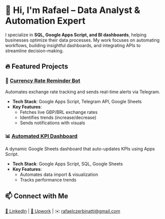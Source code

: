# 👋 Hi, I'm Rafael – Data Analyst & Automation Expert

I specialize in **SQL, Google Apps Script, and BI dashboards**, helping businesses optimize their data processes. My work focuses on automating workflows, building insightful dashboards, and integrating APIs to streamline decision-making.

## 🔥 Featured Projects

### 📡 [Currency Rate Reminder Bot](https://github.com/rafaelgithub/currency-rate-bot)
Automates exchange rate tracking and sends real-time alerts via Telegram.

- **Tech Stack**: Google Apps Script, Telegram API, Google Sheets
- **Key Features**:
  - Fetches live GBP/BRL exchange rates
  - Identifies trends (increase/decrease)
  - Sends notifications with visuals

### 📊 [Automated KPI Dashboard](https://github.com/rafaelgithub/kpi-dashboard)
A dynamic Google Sheets dashboard that auto-updates KPIs using Apps Script.

- **Tech Stack**: Google Apps Script, SQL, Google Sheets
- **Key Features**:
  - Automates data import & visualization
  - Tracks performance trends

## 📫 Connect with Me
[💼 LinkedIn](www.linkedin.com/in/rafael-z-01528637) | [💼 Upwork](https://www.upwork.com/freelancers/~01ff4b63a07382cebb?mp_source=share) | ✉️ rafaelczerbinatti@gmail.com
